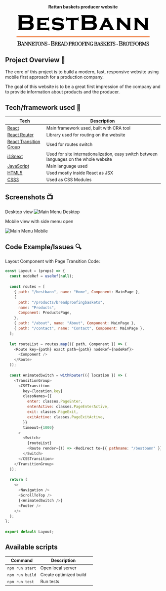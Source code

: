 <h1 align="center">
<br>

</h1>

<h4 align="center">Rattan baskets producer website</h4>

<p align="center">
  <a >
    <img src="src/assets/logo-small.png"
         alt="Screenshot">
  </a>
</p>

## Project Overview 🎉

The core of this project is to build a modern, fast, responsive website using mobile first approach for a production company.

The goal of this website is to be a great first impression of the company and to provide information about products and the producer.

## Tech/framework used 🔧

| Tech              | Description                                                                            |
| -----------------  | -------------------------------------------------------------------------------------- |
| [React](X)         | Main framework used, built with CRA tool                                               |
| [React Router](X)  | Library used for routing on the website  
| [React Transition Group](X) | Used for routes switch
| [i18next](X)       | Used for site internationalization, easy switch between languages on the whole website |
| [JavaScript](X)    | Main language used                                                                     |
| [HTML5](X)         | Used mostly inside React as JSX                                                        |
| [CSS3](X)          | Used as CSS Modules                                                                 |

## Screenshots 📺

Desktop view
<img src="https://i.ibb.co/KcnpVDc/117943097-434975814056714-4989339495809298439-n.jpg"  alt="Main Menu Desktop">

Mobile view with side menu open

<img src="https://i.ibb.co/QnN2B2c/117943097-434975814056714-4989339495809298439-n2.jpg"  alt="Main Menu Mobile">

## Code Example/Issues 🔍

Layout Component with Page Transition Code:
```js
const Layout = (props) => {
  const nodeRef = useRef(null);

  const routes = [
    { path: "/bestbann", name: "Home", Component: MainPage },
    {
      path: "/products/breadproofingbaskets",
      name: "Products",
      Component: ProductsPage,
    },
    { path: "/about", name: "About", Component: MainPage },
    { path: "/contact", name: "Contact", Component: MainPage },
  ];

  let routeList = routes.map(({ path, Component }) => (
    <Route key={path} exact path={path} nodeRef={nodeRef}>
      <Component />
    </Route>
  ));

  const AnimatedSwitch = withRouter(({ location }) => (
    <TransitionGroup>
      <CSSTransition
        key={location.key}
        classNames={{
          enter: classes.PageEnter,
          enterActive: classes.PageEnterActive,
          exit: classes.PageExit,
          exitActive: classes.PageExitActive,
        }}
        timeout={1000}
      >
        <Switch>
          {routeList}
          <Route render={() => <Redirect to={{ pathname: "/bestbann" }} />} />
        </Switch>
      </CSSTransition>
    </TransitionGroup>
  ));

  return (
    <>
      <Navigation />
      <ScrollToTop />
      {<AnimatedSwitch />}
      <Footer />
    </>
  );
};

export default Layout;
```

## Available scripts

| Command         | Description            |     |
| --------------- | ---------------------- | --- |
| `npm run start` | Open local server      |     |
| `npm run build` | Create optimized build |     |
| `npm run test`  | Run tests              |     |
